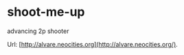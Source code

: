shoot-me-up
===========

advancing 2p shooter

Url: [http://alvare.neocities.org](http://alvare.neocities.org/).
